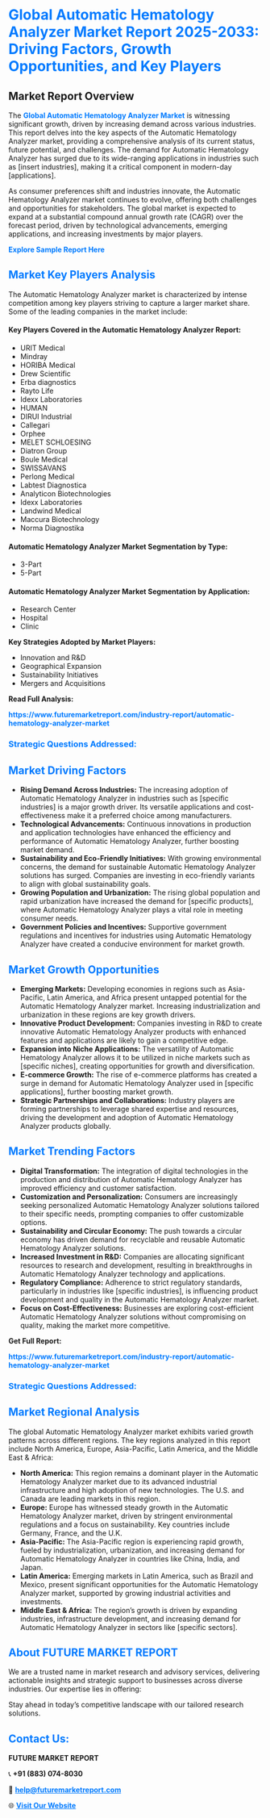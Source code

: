 <h1 style="color: #007BFF;">Global Automatic Hematology Analyzer Market Report 2025-2033: Driving Factors, Growth Opportunities, and Key Players</h1>

<section id="overview">
<h2>Market Report Overview</h2>
<p>The <a href="https://www.futuremarketreport.com/industry-report/automatic-hematology-analyzer-market" style="color: #007BFF; text-decoration: none;"><strong>Global Automatic Hematology Analyzer Market</strong></a> is witnessing significant growth, driven by increasing demand across various industries. This report delves into the key aspects of the Automatic Hematology Analyzer market, providing a comprehensive analysis of its current status, future potential, and challenges. The demand for Automatic Hematology Analyzer has surged due to its wide-ranging applications in industries such as [insert industries], making it a critical component in modern-day [applications].</p>
<p>As consumer preferences shift and industries innovate, the Automatic Hematology Analyzer market continues to evolve, offering both challenges and opportunities for stakeholders. The global market is expected to expand at a substantial compound annual growth rate (CAGR) over the forecast period, driven by technological advancements, emerging applications, and increasing investments by major players.</p>
</section>

<section id="overview">
<p><a href="https://www.futuremarketreport.com/request-sample/reportId=53522" style="color: #007BFF; text-decoration: none;"><strong>Explore Sample Report Here</strong></a></p>
</section>

<section id="key-players">
<h2 style="color: #007BFF;">Market Key Players Analysis</h2>
<p>The Automatic Hematology Analyzer market is characterized by intense competition among key players striving to capture a larger market share. Some of the leading companies in the market include:</p>
<h4>Key Players Covered in the Automatic Hematology Analyzer Report:</h4>
<ul><li>URIT Medical</li><li>Mindray</li><li>HORIBA Medical</li><li>Drew Scientific</li><li>Erba diagnostics</li><li>Rayto Life</li><li>Idexx Laboratories</li><li>HUMAN</li><li>DIRUI Industrial</li><li>Callegari</li><li>Orphee</li><li>MELET SCHLOESING</li><li>Diatron Group</li><li>Boule Medical</li><li>SWISSAVANS</li><li>Perlong Medical</li><li>Labtest Diagnostica</li><li>Analyticon Biotechnologies</li><li>Idexx Laboratories</li><li>Landwind Medical</li><li>Maccura Biotechnology</li><li>Norma Diagnostika</li></ul>
<h4>Automatic Hematology Analyzer Market Segmentation by Type:</h4>
<ul><li>3-Part</li><li>5-Part</li></ul>

<h4>Automatic Hematology Analyzer Market Segmentation by Application:</h4>
<ul><li>Research Center</li><li>Hospital</li><li>Clinic</li></ul>
<p><strong>Key Strategies Adopted by Market Players:</strong></p>
<ul>
<li>Innovation and R&D</li>
<li>Geographical Expansion</li>
<li>Sustainability Initiatives</li>
<li>Mergers and Acquisitions</li>
</ul>
</section>

<section>
<p><strong>Read Full Analysis: </strong></p><a href="https://www.futuremarketreport.com/industry-report/automatic-hematology-analyzer-market" style="color: #007BFF; text-decoration: none;"><strong>https://www.futuremarketreport.com/industry-report/automatic-hematology-analyzer-market</strong></a>
<h3 style="color: #007BFF;">Strategic Questions Addressed:</h3>
</section>

<section id="driving-factors">
<h2 style="color: #007BFF;">Market Driving Factors</h2>
<ul>
<li><strong>Rising Demand Across Industries:</strong> The increasing adoption of Automatic Hematology Analyzer in industries such as [specific industries] is a major growth driver. Its versatile applications and cost-effectiveness make it a preferred choice among manufacturers.</li>
<li><strong>Technological Advancements:</strong> Continuous innovations in production and application technologies have enhanced the efficiency and performance of Automatic Hematology Analyzer, further boosting market demand.</li>
<li><strong>Sustainability and Eco-Friendly Initiatives:</strong> With growing environmental concerns, the demand for sustainable Automatic Hematology Analyzer solutions has surged. Companies are investing in eco-friendly variants to align with global sustainability goals.</li>
<li><strong>Growing Population and Urbanization:</strong> The rising global population and rapid urbanization have increased the demand for [specific products], where Automatic Hematology Analyzer plays a vital role in meeting consumer needs.</li>
<li><strong>Government Policies and Incentives:</strong> Supportive government regulations and incentives for industries using Automatic Hematology Analyzer have created a conducive environment for market growth.</li>
</ul>
</section>

<section id="growth-opportunities">
<h2 style="color: #007BFF;">Market Growth Opportunities</h2>
<ul>
<li><strong>Emerging Markets:</strong> Developing economies in regions such as Asia-Pacific, Latin America, and Africa present untapped potential for the Automatic Hematology Analyzer market. Increasing industrialization and urbanization in these regions are key growth drivers.</li>
<li><strong>Innovative Product Development:</strong> Companies investing in R&D to create innovative Automatic Hematology Analyzer products with enhanced features and applications are likely to gain a competitive edge.</li>
<li><strong>Expansion into Niche Applications:</strong> The versatility of Automatic Hematology Analyzer allows it to be utilized in niche markets such as [specific niches], creating opportunities for growth and diversification.</li>
<li><strong>E-commerce Growth:</strong> The rise of e-commerce platforms has created a surge in demand for Automatic Hematology Analyzer used in [specific applications], further boosting market growth.</li>
<li><strong>Strategic Partnerships and Collaborations:</strong> Industry players are forming partnerships to leverage shared expertise and resources, driving the development and adoption of Automatic Hematology Analyzer products globally.</li>
</ul>
</section>

<section id="trending-factors">
<h2 style="color: #007BFF;">Market Trending Factors</h2>
<ul>
<li><strong>Digital Transformation:</strong> The integration of digital technologies in the production and distribution of Automatic Hematology Analyzer has improved efficiency and customer satisfaction.</li>
<li><strong>Customization and Personalization:</strong> Consumers are increasingly seeking personalized Automatic Hematology Analyzer solutions tailored to their specific needs, prompting companies to offer customizable options.</li>
<li><strong>Sustainability and Circular Economy:</strong> The push towards a circular economy has driven demand for recyclable and reusable Automatic Hematology Analyzer solutions.</li>
<li><strong>Increased Investment in R&D:</strong> Companies are allocating significant resources to research and development, resulting in breakthroughs in Automatic Hematology Analyzer technology and applications.</li>
<li><strong>Regulatory Compliance:</strong> Adherence to strict regulatory standards, particularly in industries like [specific industries], is influencing product development and quality in the Automatic Hematology Analyzer market.</li>
<li><strong>Focus on Cost-Effectiveness:</strong> Businesses are exploring cost-efficient Automatic Hematology Analyzer solutions without compromising on quality, making the market more competitive.</li>
</ul>
</section>

<section>
<p><strong>Get Full Report: </strong></p><a href="https://www.futuremarketreport.com/industry-report/automatic-hematology-analyzer-market" style="color: #007BFF; text-decoration: none;"><strong>https://www.futuremarketreport.com/industry-report/automatic-hematology-analyzer-market</strong></a>
<h3 style="color: #007BFF;">Strategic Questions Addressed:</h3>
</section>


<section id="regional-analysis">
<h2 style="color: #007BFF;">Market Regional Analysis</h2>
<p>The global Automatic Hematology Analyzer market exhibits varied growth patterns across different regions. The key regions analyzed in this report include North America, Europe, Asia-Pacific, Latin America, and the Middle East & Africa:</p>
<ul>
<li><strong>North America:</strong> This region remains a dominant player in the Automatic Hematology Analyzer market due to its advanced industrial infrastructure and high adoption of new technologies. The U.S. and Canada are leading markets in this region.</li>
<li><strong>Europe:</strong> Europe has witnessed steady growth in the Automatic Hematology Analyzer market, driven by stringent environmental regulations and a focus on sustainability. Key countries include Germany, France, and the U.K.</li>
<li><strong>Asia-Pacific:</strong> The Asia-Pacific region is experiencing rapid growth, fueled by industrialization, urbanization, and increasing demand for Automatic Hematology Analyzer in countries like China, India, and Japan.</li>
<li><strong>Latin America:</strong> Emerging markets in Latin America, such as Brazil and Mexico, present significant opportunities for the Automatic Hematology Analyzer market, supported by growing industrial activities and investments.</li>
<li><strong>Middle East & Africa:</strong> The region’s growth is driven by expanding industries, infrastructure development, and increasing demand for Automatic Hematology Analyzer in sectors like [specific sectors].</li>
</ul>
</section>

<footer>
<h2 style="color: #007BFF;">About FUTURE MARKET REPORT</h2>
<p>We are a trusted name in market research and advisory services, delivering actionable insights and strategic support to businesses across diverse industries. Our expertise lies in offering:</p>

<p>Stay ahead in today’s competitive landscape with our tailored research solutions.</p>

<h2 style="color: #007BFF;">Contact Us:</h2>
<p><strong>FUTURE MARKET REPORT</strong></p>
<p>📞 <strong>+91 (883) 074-8030</strong></p>
<p>📧 <strong><a href="mailto:help@futuremarketreport.com" style="color: #007BFF;">help@futuremarketreport.com</a></strong></p>
<p>🌐 <strong><a href="https://www.futuremarketreport.com/" style="color: #007BFF;">Visit Our Website</a></strong></p>
</footer>